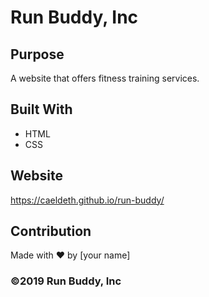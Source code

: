 # Run Buddy, Inc

## Purpose
A website that offers fitness training services. 

## Built With
* HTML
* CSS

## Website
https://caeldeth.github.io/run-buddy/

## Contribution
Made with ❤️ by [your name]

### ©️2019 Run Buddy, Inc 
